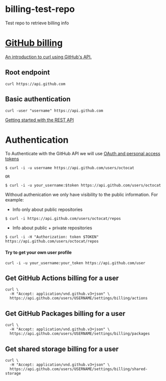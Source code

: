 # billing-test-repo

Test repo to retrieve billing info 

 # [GitHub billing](https://docs.github.com/en/rest/reference/billing)

[An introduction to curl using GitHub's API.](https://gist.github.com/joyrexus/85bf6b02979d8a7b0308)


## Root endpoint

```
curl https://api.github.com

```

## Basic authentication

```
curl -user "username" https://api.github.com

```

[Getting started with the REST API](https://docs.github.com/en/rest/guides/getting-started-with-the-rest-api)

# Authentication

To Authenticate with the GitHub API we will use [OAuth and personal access tokens](https://docs.github.com/en/rest/overview/other-authentication-methods#via-oauth-and-personal-access-tokens)

```
$ curl -i -u username https://api.github.com/users/octocat

OR

$ curl -i -u your_username:$token https://api.github.com/users/octocat

```

Withoud authenication we only have visibility to the public information. For example:

* Info only about public repositories

```
$ curl -i https://api.github.com/users/octocat/repos
```


* Info about public + private repositories

```
$ curl -i -H "Authorization: token $TOKEN"  https://api.github.com/users/octocat/repos

```
#### Try to get your own user profile

```
curl -i -u your_username:your_token https://api.github.com/user
```

## Get GitHub Actions billing for a user

```
curl \
  -H "Accept: application/vnd.github.v3+json" \
  https://api.github.com/users/USERNAME/settings/billing/actions
```


##  Get GitHub Packages billing for a user

```
curl \
  -H "Accept: application/vnd.github.v3+json" \
  https://api.github.com/users/USERNAME/settings/billing/packages
```

## Get shared storage billing for a user

```
curl \
  -H "Accept: application/vnd.github.v3+json" \
  https://api.github.com/users/USERNAME/settings/billing/shared-storage
```
